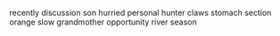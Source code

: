 recently discussion son hurried personal hunter claws stomach section orange slow grandmother opportunity river season